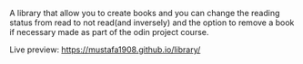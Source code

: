 A library that allow you to create books and you can change the reading status from read to not read(and  inversely) and the option to remove a book if necessary made as part of the odin project course.

Live preview: https://mustafa1908.github.io/library/
